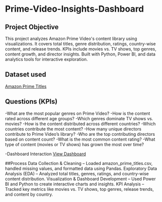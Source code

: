 # Prime-Video-Insights-Dashboard
## Project Objective
This project analyzes Amazon Prime Video's content library using visualizations. It covers total titles, genre distribution, ratings, country-wise content, and release trends. KPIs include movies vs. TV shows, top genres, content growth, and director insights. Built with Python, Power BI, and data analytics tools for interactive exploration.
## Dataset used
<a href="https://github.com/IshaGala/Prime-Video-Insights-Dashboard/blob/main/amazon_prime_titles.csv">Amazon Prime Titles</a>
## Questions (KPIs)
-What are the most popular genres on Prime Video?
-How is the content rated across different age groups?
-Which genres dominate TV shows vs. movies?
-How is the content distributed across different countries?
-Which countries contribute the most content?
-How many unique directors contribute to Prime Video’s library?
-Who are the top contributing directors based on content count?
-What is the most common content rating?
-What type of content (movies or TV shows) has grown the most over time?

-Dashboard Interaction <a href="https://github.com/IshaGala/Prime-Video-Insights-Dashboard/blob/main/dashboard.PNG">View Dashboard</a>

##Process
Data Collection & Cleaning – Loaded amazon_prime_titles.csv, handled missing values, and formatted data using Pandas.
Exploratory Data Analysis (EDA) – Analyzed total titles, genres, ratings, and country-wise content distribution.
Visualization & Dashboard Development – Used Power BI and Python to create interactive charts and insights.
KPI Analysis – Tracked key metrics like movies vs. TV shows, top genres, release trends, and content by country.
